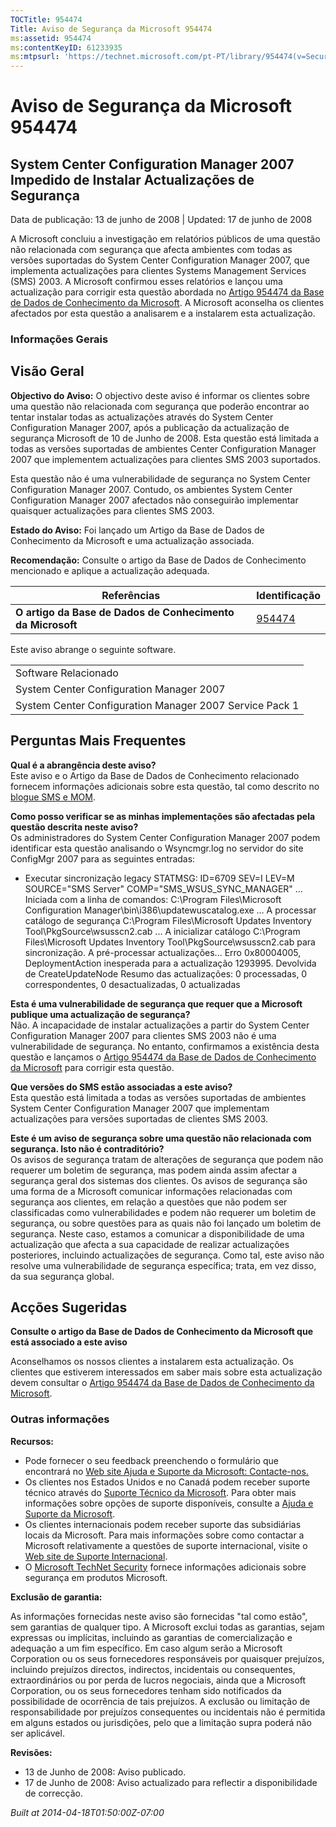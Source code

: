 ```yaml
---
TOCTitle: 954474
Title: Aviso de Segurança da Microsoft 954474
ms:assetid: 954474
ms:contentKeyID: 61233935
ms:mtpsurl: 'https://technet.microsoft.com/pt-PT/library/954474(v=Security.10)'
---
```




Aviso de Segurança da Microsoft 954474
======================================

System Center Configuration Manager 2007 Impedido de Instalar Actualizações de Segurança
----------------------------------------------------------------------------------------

Data de publicação: 13 de junho de 2008 | Updated: 17 de junho de 2008

A Microsoft concluiu a investigação em relatórios públicos de uma questão não relacionada com segurança que afecta ambientes com todas as versões suportadas do System Center Configuration Manager 2007, que implementa actualizações para clientes Systems Management Services (SMS) 2003. A Microsoft confirmou esses relatórios e lançou uma actualização para corrigir esta questão abordada no [Artigo 954474 da Base de Dados de Conhecimento da Microsoft](http://support.microsoft.com/kb/954474). A Microsoft aconselha os clientes afectados por esta questão a analisarem e a instalarem esta actualização.

### Informações Gerais

Visão Geral
-----------


**Objectivo do Aviso:** O objectivo deste aviso é informar os clientes sobre uma questão não relacionada com segurança que poderão encontrar ao tentar instalar todas as actualizações através do System Center Configuration Manager 2007, após a publicação da actualização de segurança Microsoft de 10 de Junho de 2008. Esta questão está limitada a todas as versões suportadas de ambientes Center Configuration Manager 2007 que implementem actualizações para clientes SMS 2003 suportados.

Esta questão não é uma vulnerabilidade de segurança no System Center Configuration Manager 2007. Contudo, os ambientes System Center Configuration Manager 2007 afectados não conseguirão implementar quaisquer actualizações para clientes SMS 2003.

**Estado do Aviso:** Foi lançado um Artigo da Base de Dados de Conhecimento da Microsoft e uma actualização associada.

**Recomendação:** Consulte o artigo da Base de Dados de Conhecimento mencionado e aplique a actualização adequada.

| Referências                                                | Identificação                                    |
|------------------------------------------------------------|--------------------------------------------------|
| **O artigo da Base de Dados de Conhecimento da Microsoft** | [954474](http://support.microsoft.com/kb/954474) |

Este aviso abrange o seguinte software.

|                                                         |
|---------------------------------------------------------|
| Software Relacionado                                    |
| System Center Configuration Manager 2007                |
| System Center Configuration Manager 2007 Service Pack 1 |

Perguntas Mais Frequentes
-------------------------


**Qual é a abrangência deste aviso?**  
Este aviso e o Artigo da Base de Dados de Conhecimento relacionado fornecem informações adicionais sobre esta questão, tal como descrito no [blogue SMS e MOM](http://blogs.technet.com/smsandmom/archive/2008/06/12/wsus-offline-scan-catalog-fails-to-sync-on-configmgr-2007.aspx).

**Como posso verificar se as minhas implementações são afectadas pela questão descrita neste aviso?**  
Os administradores do System Center Configuration Manager 2007 podem identificar esta questão analisando o Wsyncmgr.log no servidor do site ConfigMgr 2007 para as seguintes entradas:

-   Executar sincronização legacy
    STATMSG: ID=6709 SEV=I LEV=M SOURCE="SMS Server" COMP="SMS\_WSUS\_SYNC\_MANAGER" …
    Iniciada com a linha de comandos: C:\\Program Files\\Microsoft Configuration Manager\\bin\\i386\\updatewuscatalog.exe …
    A processar catálogo de segurança C:\\Program Files\\Microsoft Updates Inventory Tool\\PkgSource\\wsusscn2.cab ...
    A inicializar catálogo C:\\Program Files\\Microsoft Updates Inventory Tool\\PkgSource\\wsusscn2.cab para sincronização.
    A pré-processar actualizações...
    Erro 0x80004005, DeploymentAction inesperada para a actualização 1293995. Devolvida de CreateUpdateNode
    Resumo das actualizações: 0 processadas, 0 correspondentes, 0 desactualizadas, 0 actualizadas

**Esta é uma vulnerabilidade de segurança que requer que a Microsoft publique uma actualização de segurança?**  
Não. A incapacidade de instalar actualizações a partir do System Center Configuration Manager 2007 para clientes SMS 2003 não é uma vulnerabilidade de segurança. No entanto, confirmamos a existência desta questão e lançamos o [Artigo 954474 da Base de Dados de Conhecimento da Microsoft](http://support.microsoft.com/kb/954474) para corrigir esta questão.

**Que versões do SMS estão associadas a este aviso?**  
Esta questão está limitada a todas as versões suportadas de ambientes System Center Configuration Manager 2007 que implementam actualizações para versões suportadas de clientes SMS 2003.

**Este é um aviso de segurança sobre uma questão não relacionada com segurança. Isto não é contraditório?**  
Os avisos de segurança tratam de alterações de segurança que podem não requerer um boletim de segurança, mas podem ainda assim afectar a segurança geral dos sistemas dos clientes. Os avisos de segurança são uma forma de a Microsoft comunicar informações relacionadas com segurança aos clientes, em relação a questões que não podem ser classificadas como vulnerabilidades e podem não requerer um boletim de segurança, ou sobre questões para as quais não foi lançado um boletim de segurança. Neste caso, estamos a comunicar a disponibilidade de uma actualização que afecta a sua capacidade de realizar actualizações posteriores, incluindo actualizações de segurança. Como tal, este aviso não resolve uma vulnerabilidade de segurança específica; trata, em vez disso, da sua segurança global.

Acções Sugeridas
----------------


**Consulte o artigo da Base de Dados de Conhecimento da Microsoft que está associado a este aviso**

Aconselhamos os nossos clientes a instalarem esta actualização. Os clientes que estiverem interessados em saber mais sobre esta actualização devem consultar o [Artigo 954474 da Base de Dados de Conhecimento da Microsoft](http://support.microsoft.com/kb/954474).

### Outras informações

**Recursos:**

-   Pode fornecer o seu feedback preenchendo o formulário que encontrará no [Web site Ajuda e Suporte da Microsoft: Contacte-nos.](https://support.microsoft.com/common/survey.aspx?scid=sw;en;1257&amp;showpage=1&amp;ws=technet&amp;sd=tech)
-   Os clientes nos Estados Unidos e no Canadá podem receber suporte técnico através do [Suporte Técnico da Microsoft](http://go.microsoft.com/fwlink/?linkid=21131). Para obter mais informações sobre opções de suporte disponíveis, consulte a [Ajuda e Suporte da Microsoft](http://support.microsoft.com/).
-   Os clientes internacionais podem receber suporte das subsidiárias locais da Microsoft. Para mais informações sobre como contactar a Microsoft relativamente a questões de suporte internacional, visite o [Web site de Suporte Internacional](http://go.microsoft.com/fwlink/?linkid=21155).
-   O [Microsoft TechNet Security](http://go.microsoft.com/fwlink/?linkid=21132) fornece informações adicionais sobre segurança em produtos Microsoft.

**Exclusão de garantia:**

As informações fornecidas neste aviso são fornecidas "tal como estão", sem garantias de qualquer tipo. A Microsoft exclui todas as garantias, sejam expressas ou implícitas, incluindo as garantias de comercialização e adequação a um fim específico. Em caso algum serão a Microsoft Corporation ou os seus fornecedores responsáveis por quaisquer prejuízos, incluindo prejuízos directos, indirectos, incidentais ou consequentes, extraordinários ou por perda de lucros negociais, ainda que a Microsoft Corporation, ou os seus fornecedores tenham sido notificados da possibilidade de ocorrência de tais prejuízos. A exclusão ou limitação de responsabilidade por prejuízos consequentes ou incidentais não é permitida em alguns estados ou jurisdições, pelo que a limitação supra poderá não ser aplicável.

**Revisões:**

-   13 de Junho de 2008: Aviso publicado.
-   17 de Junho de 2008: Aviso actualizado para reflectir a disponibilidade de correcção.

*Built at 2014-04-18T01:50:00Z-07:00*

